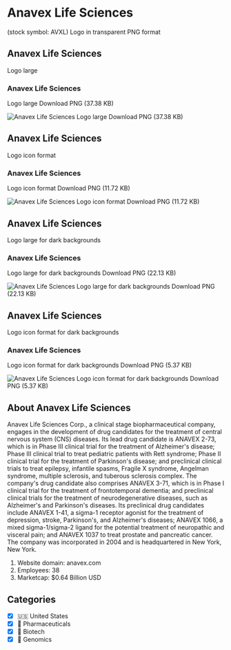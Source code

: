 # Anavex Life Sciences
 (stock symbol: AVXL) Logo in transparent PNG format

## Anavex Life Sciences
 Logo large

### Anavex Life Sciences
 Logo large Download PNG (37.38 KB)

![Anavex Life Sciences
 Logo large Download PNG (37.38 KB)](/img/orig/AVXL_BIG-e7120798.png)

## Anavex Life Sciences
 Logo icon format

### Anavex Life Sciences
 Logo icon format Download PNG (11.72 KB)

![Anavex Life Sciences
 Logo icon format Download PNG (11.72 KB)](/img/orig/AVXL-65ad29dc.png)

## Anavex Life Sciences
 Logo large for dark backgrounds

### Anavex Life Sciences
 Logo large for dark backgrounds Download PNG (22.13 KB)

![Anavex Life Sciences
 Logo large for dark backgrounds Download PNG (22.13 KB)](/img/orig/AVXL_BIG.D-a98f81f7.png)

## Anavex Life Sciences
 Logo icon format for dark backgrounds

### Anavex Life Sciences
 Logo icon format for dark backgrounds Download PNG (5.37 KB)

![Anavex Life Sciences
 Logo icon format for dark backgrounds Download PNG (5.37 KB)](/img/orig/AVXL.D-f3a8cc92.png)

## About Anavex Life Sciences


Anavex Life Sciences Corp., a clinical stage biopharmaceutical company, engages in the development of drug candidates for the treatment of central nervous system (CNS) diseases. Its lead drug candidate is ANAVEX 2-73, which is in Phase III clinical trial for the treatment of Alzheimer's disease; Phase III clinical trial to treat pediatric patients with Rett syndrome; Phase II clinical trial for the treatment of Parkinson's disease; and preclinical clinical trials to treat epilepsy, infantile spasms, Fragile X syndrome, Angelman syndrome, multiple sclerosis, and tuberous sclerosis complex. The company's drug candidate also comprises ANAVEX 3-71, which is in Phase I clinical trial for the treatment of frontotemporal dementia; and preclinical clinical trials for the treatment of neurodegenerative diseases, such as Alzheimer's and Parkinson's diseases. Its preclinical drug candidates include ANAVEX 1-41, a sigma-1 receptor agonist for the treatment of depression, stroke, Parkinson's, and Alzheimer's diseases; ANAVEX 1066, a mixed sigma-1/sigma-2 ligand for the potential treatment of neuropathic and visceral pain; and ANAVEX 1037 to treat prostate and pancreatic cancer. The company was incorporated in 2004 and is headquartered in New York, New York.

1. Website domain: anavex.com
2. Employees: 38
3. Marketcap: $0.64 Billion USD


## Categories
- [x] 🇺🇸 United States
- [x] 💊 Pharmaceuticals
- [x] 🧬 Biotech
- [x] 🧬 Genomics
